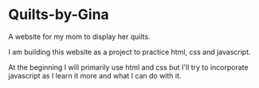 # Quilts-by-Gina
A website for my mom to display her quilts.

I am building this website as a project to practice html, css and javascript. 

At the beginning I will primarily use html and css but I'll try to incorporate javascript as I learn it more and what I can do with it. 

